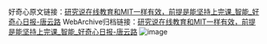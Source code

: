 好奇心原文链接：[研究说在线教育和MIT一样有效，前提是能坚持上完课_智能_好奇心日报-唐云路](https://www.qdaily.com/articles/2641.html)
WebArchive归档链接：[研究说在线教育和MIT一样有效，前提是能坚持上完课_智能_好奇心日报-唐云路](http://web.archive.org/web/20160407225628/http://www.qdaily.com/articles/2641.html)
![image](http://ww3.sinaimg.cn/large/007d5XDply1g3v6dph3pej30u0360b29)